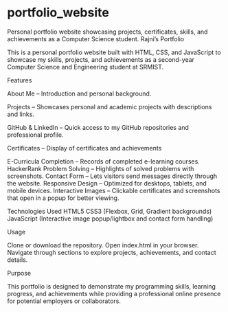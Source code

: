 # portfolio_website
Personal portfolio website showcasing projects, certificates, skills, and achievements as a Computer Science student.
Rajni’s Portfolio

This is a personal portfolio website built with HTML, CSS, and JavaScript to showcase my skills, projects, and achievements as a second-year Computer Science and Engineering student at SRMIST.

  Features

About Me – Introduction and personal background.

Projects – Showcases personal and academic projects with descriptions and links.

GitHub & LinkedIn – Quick access to my GitHub repositories and professional profile.

Certificates – Display of certificates and achievements

E-Curricula Completion – Records of completed e-learning courses.
HackerRank Problem Solving – Highlights of solved problems with screenshots.
Contact Form – Lets visitors send messages directly through the website.
Responsive Design – Optimized for desktops, tablets, and mobile devices.
Interactive Images – Clickable certificates and screenshots that open in a popup for better viewing.

  Technologies Used
HTML5
CSS3 (Flexbox, Grid, Gradient backgrounds)
JavaScript (Interactive image popup/lightbox and contact form handling)

  Usage

Clone or download the repository.
Open index.html in your browser.
Navigate through sections to explore projects, achievements, and contact details.

  Purpose

This portfolio is designed to demonstrate my programming skills, learning progress, and achievements while providing a professional online presence for potential employers or collaborators.
